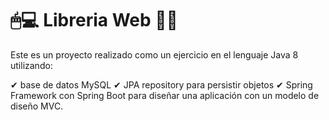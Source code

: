 # 🖱💻 Libreria Web 📘📖
Este es un proyecto realizado como un ejercicio en el lenguaje Java 8 utilizando:

✔ base de datos MySQL
✔ JPA repository para persistir objetos
✔ Spring Framework con Spring Boot para diseñar una aplicación con un modelo de diseño MVC.
